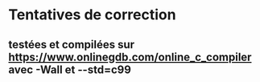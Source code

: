 # Tentatives de correction 
## testées et compilées sur https://www.onlinegdb.com/online_c_compiler avec -Wall et --std=c99
